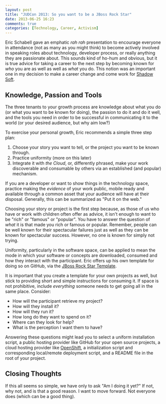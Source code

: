 ```yaml
---
layout: post
title: "JUDCon 2013: So you want to be a JBoss Rock Star"
date: 2013-06-25 16:23
comments: true
categories: [Technology, Career, Activism]
---
```


Eric Schabell gave an emphatic _rah rah_ presentation to encourage everyone
in attendance (not as many as you might think) to become actively involved
in speaking roles about technology, developer process, or really anything
they are passionate about.  This sounds kind of ho-hum and obvious, but it
is true advice for taking a career to the next step by becoming known for
_who_ you are as well as well as _what_ you do.  This notion was an 
important one in my decision to make a career change and come work for
[Shadow Soft](http://www.shadow-soft.com).

Knowledge, Passion and Tools
----------------------------

The three tenants to your growth process are knowledge about what you
do (or what you want to be known for doing), the passion to do it and do 
it well, and the tools you need in order to be successful in communicating
it to the world (or your desired audience, but why aim low?)

To exercise your personal growth, Eric recommends a simple three step plan:

1. Choose your story you want to tell, or the project you want to be known
   through.
2. Practice uniformity (more on this later)
3. Integrate it with _the Cloud_, or, differently phrased, make your
   work discoverable and consumable by others via an established (and 
   popular) mechanism.

If you are a developer or want to show things in the technology space, 
practice making the _evidence_ of your work public, mobile ready and
available through a common asset that your audience will have at their
disposal.  Generally, this can be summarized as "Put it on the web."

Choosing your story or project is the first step because, as those of us
who have or work with children often offer as advice, it isn't enough to 
want to be "rich" or "famous" or "popular".  You have to answer the question 
of _what_ it is that made you rich or famous or popular.  Remember, people
can be well known for their spectacular failures just as well as they
can be known for spectacular success.  However, no one is known for 
simply not trying.

Uniformity, particularly in the software space, can be applied to mean
the mode in which your software or concepts are downloaded, consumed and
how they interact with the participant.  Eric offers up his own template
for doing so on GitHub, via the [JBoss Rock Star Template](https://www.github.com/aschabell/jboss-rock-star-template).

It is important that you create a template for your own projects as well,
but stick to providing short and simple instructions for consuming it.  If
space is not prohibitive, include _everything_ someone needs to get going
all in the same place.  Consider:

* How will the participant retrieve my project?
* How will they install it?
* How will they run it?
* How long do they want to spend on it?
* Where can they look for help?
* What is the perception I want them to have?

Answering these questions might lead you to select a uniform installation
script, a public hosting provider like GitHub for your open source projects,
a cloud hosting provider like [OpenShift](http://www.openshift.com), a
initialization script and corresponding local/remote deployment script, and
a README file in the root of your project.

Closing Thoughts
----------------

If this all seems so simple, we have only to ask "Am I doing it yet?"  If not,
why not, and is that a good reason.  I want to move forward.  Not everyone 
does (which can be a good thing).  

